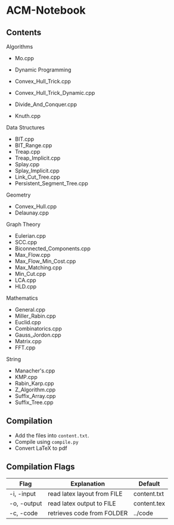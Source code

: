 # ACM-Notebook

## Contents
Algorithms
 - Mo.cpp

 - Dynamic Programming
 - Convex_Hull_Trick.cpp
 - Convex_Hull_Trick_Dynamic.cpp
 - Divide_And_Conquer.cpp
 - Knuth.cpp

Data Structures
 - BIT.cpp
 - BIT_Range.cpp
 - Treap.cpp
 - Treap_Implicit.cpp
 - Splay.cpp
 - Splay_Implicit.cpp
 - Link_Cut_Tree.cpp
 - Persistent_Segment_Tree.cpp

Geometry
 - Convex_Hull.cpp
 - Delaunay.cpp

Graph Theory
 - Eulerian.cpp
 - SCC.cpp
 - Biconnected_Components.cpp
 - Max_Flow.cpp
 - Max_Flow_Min_Cost.cpp
 - Max_Matching.cpp
 - Min_Cut.cpp
 - LCA.cpp
 - HLD.cpp

Mathematics
 - General.cpp
 - Miller_Rabin.cpp
 - Euclid.cpp
 - Combinatorics.cpp
 - Gauss_Jordon.cpp
 - Matrix.cpp
 - FFT.cpp

String
 - Manacher's.cpp
 - KMP.cpp
 - Rabin_Karp.cpp
 - Z_Algorithm.cpp
 - Suffix_Array.cpp
 - Suffix_Tree.cpp

## Compilation
 - Add the files into `content.txt`.
 - Compile using `compile.py`
 - Convert LaTeX to pdf
 
## Compilation Flags
| Flag        | Explanation                 | Default     |
|-------------|-----------------------------|-------------|
| -i, -input  | read latex layout from FILE | content.txt |
| -o, -output | read latex output to FILE   | content.tex |
| -c, -code   | retrieves code from FOLDER  | ../code     |
